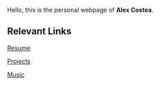 Hello, this is the personal webpage of **Alex Costea**.

## Relevant Links

[Resume](https://alcostar.net/resume.pdf)

[Projects](https://github.com/Alex-Costea)

[Music](https://alcostar.bandcamp.com/)
